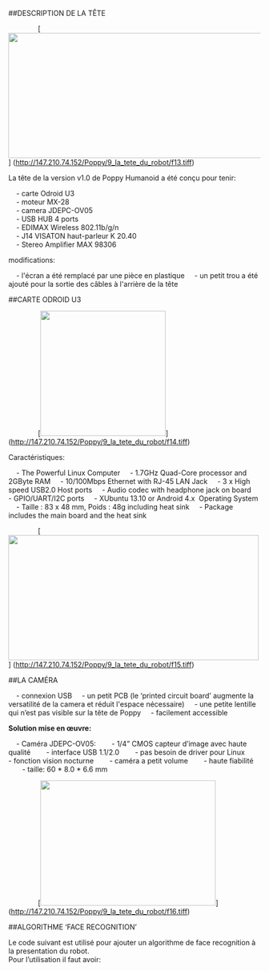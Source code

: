 ##DESCRIPTION DE LA TÊTE

&nbsp;&nbsp;&nbsp;&nbsp;&nbsp;&nbsp;&nbsp;&nbsp;&nbsp;&nbsp;&nbsp;&nbsp;&nbsp;&nbsp;
[<img src="http://147.210.74.152/Poppy/9_la_tete_du_robot/f13.tiff" width="700" height="250" >]
(http://147.210.74.152/Poppy/9_la_tete_du_robot/f13.tiff)

La tête de la version v1.0 de Poppy Humanoid a été conçu pour tenir:

&nbsp;&nbsp;&nbsp; - carte Odroid U3 <BR>
&nbsp;&nbsp;&nbsp; - moteur MX-28 <BR>
&nbsp;&nbsp;&nbsp; - camera JDEPC-OV05 <BR>
&nbsp;&nbsp;&nbsp; - USB HUB 4 ports <BR>
&nbsp;&nbsp;&nbsp; - EDIMAX Wireless 802.11b/g/n <BR>
&nbsp;&nbsp;&nbsp; - J14 VISATON haut-parleur K 20.40 <BR>
&nbsp;&nbsp;&nbsp; - Stereo Amplifier MAX 98306 <BR>

modifications:

&nbsp;&nbsp;&nbsp; - l'écran a été remplacé par une pièce en plastique
&nbsp;&nbsp;&nbsp; - un petit trou a été ajouté pour la sortie des câbles à l'arrière de la tête

##CARTE ODROID U3

&nbsp;&nbsp;&nbsp;&nbsp;&nbsp;&nbsp;&nbsp;&nbsp;&nbsp;&nbsp;&nbsp;&nbsp;&nbsp;&nbsp;
[<img src="http://147.210.74.152/Poppy/9_la_tete_du_robot/f14.tiff" width="250" height="250" >]
(http://147.210.74.152/Poppy/9_la_tete_du_robot/f14.tiff)

Caractéristiques:

&nbsp;&nbsp;&nbsp; - The Powerful Linux Computer
&nbsp;&nbsp;&nbsp; - 1.7GHz Quad-Core processor and 2GByte RAM
&nbsp;&nbsp;&nbsp; - 10/100Mbps Ethernet with RJ-45 LAN Jack
&nbsp;&nbsp;&nbsp; - 3 x High speed USB2.0 Host ports
&nbsp;&nbsp;&nbsp; - Audio codec with headphone jack on board
&nbsp;&nbsp;&nbsp; - GPIO/UART/I2C ports
&nbsp;&nbsp;&nbsp; - XUbuntu 13.10 or Android 4.x  Operating System
&nbsp;&nbsp;&nbsp; - Taille : 83 x 48 mm, Poids : 48g including heat sink
&nbsp;&nbsp;&nbsp; - Package includes the main board and the heat sink

&nbsp;&nbsp;&nbsp;&nbsp;&nbsp;&nbsp;&nbsp;&nbsp;&nbsp;&nbsp;&nbsp;&nbsp;&nbsp;&nbsp;
[<img src="http://147.210.74.152/Poppy/9_la_tete_du_robot/f15.tiff" width="500" height="250" >]
(http://147.210.74.152/Poppy/9_la_tete_du_robot/f15.tiff)

##LA CAMÉRA

&nbsp;&nbsp;&nbsp; - connexion USB
&nbsp;&nbsp;&nbsp; - un petit PCB (le ‘printed circuit board’ augmente la versatilité de la camera et réduit l'espace nécessaire)
&nbsp;&nbsp;&nbsp; - une petite lentille qui n’est pas visible sur la tête de Poppy
&nbsp;&nbsp;&nbsp; - facilement accessible

**Solution mise en œuvre:**

&nbsp;&nbsp;&nbsp; - Caméra JDEPC-OV05:
&nbsp;&nbsp;&nbsp;&nbsp;&nbsp;&nbsp; - 1/4” CMOS capteur d’image avec haute qualité
&nbsp;&nbsp;&nbsp;&nbsp;&nbsp;&nbsp; - interface USB 1.1/2.0
&nbsp;&nbsp;&nbsp;&nbsp;&nbsp;&nbsp; - pas besoin de driver pour Linux
&nbsp;&nbsp;&nbsp;&nbsp;&nbsp;&nbsp; - fonction vision nocturne
&nbsp;&nbsp;&nbsp;&nbsp;&nbsp;&nbsp; - caméra a petit volume
&nbsp;&nbsp;&nbsp;&nbsp;&nbsp;&nbsp; - haute fiabilité
&nbsp;&nbsp;&nbsp;&nbsp;&nbsp;&nbsp; - taille: 60 * 8.0 * 6.6 mm

&nbsp;&nbsp;&nbsp;&nbsp;&nbsp;&nbsp;&nbsp;&nbsp;&nbsp;&nbsp;&nbsp;&nbsp;&nbsp;&nbsp;
[<img src="http://147.210.74.152/Poppy/9_la_tete_du_robot/f16.tiff" width="350" height="250" >]
(http://147.210.74.152/Poppy/9_la_tete_du_robot/f16.tiff)

##ALGORITHME ‘FACE RECOGNITION’

Le code suivant est utilisé pour ajouter un algorithme de face recognition à la presentation du robot.<BR>
Pour l’utilisation il faut avoir:

